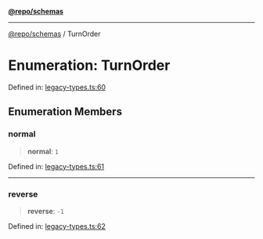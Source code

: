 [**@repo/schemas**](../README.md)

---

[@repo/schemas](../README.md) / TurnOrder

# Enumeration: TurnOrder

Defined in: [legacy-types.ts:60](https://github.com/alexqguo/drinking-board-game-v3/blob/fc5adf9b53e666003d4a7f6c500cdc49fb9dbd39/packages/schemas/src/legacy-types.ts#L60)

## Enumeration Members

### normal

> **normal**: `1`

Defined in: [legacy-types.ts:61](https://github.com/alexqguo/drinking-board-game-v3/blob/fc5adf9b53e666003d4a7f6c500cdc49fb9dbd39/packages/schemas/src/legacy-types.ts#L61)

---

### reverse

> **reverse**: `-1`

Defined in: [legacy-types.ts:62](https://github.com/alexqguo/drinking-board-game-v3/blob/fc5adf9b53e666003d4a7f6c500cdc49fb9dbd39/packages/schemas/src/legacy-types.ts#L62)
